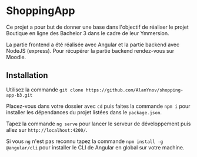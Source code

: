 # ShoppingApp

Ce projet a pour but de donner une base dans l'objectif de réaliser le projet Boutique en ligne des Bachelor 3 dans le cadre de leur Ymmersion.

La partie frontend a été réalisée avec Angular et la partie backend avec NodeJS (express). Pour récupérer la partie backend rendez-vous sur Moodle.

## Installation

Utilisez la commande `git clone https://github.com/AlanYnov/shopping-app-b3.git`

Placez-vous dans votre dossier avec `cd` puis faites la commande `npm i` pour installer les dépendances du projet listées dans le `package.json`.

Tapez la commande `ng serve` pour lancer le serveur de développement puis allez sur `http://localhost:4200/`.

Si vous `ng` n'est pas reconnu tapez la commande `npm install -g @angular/cli` pour installer le CLI de Angular en global sur votre machine.